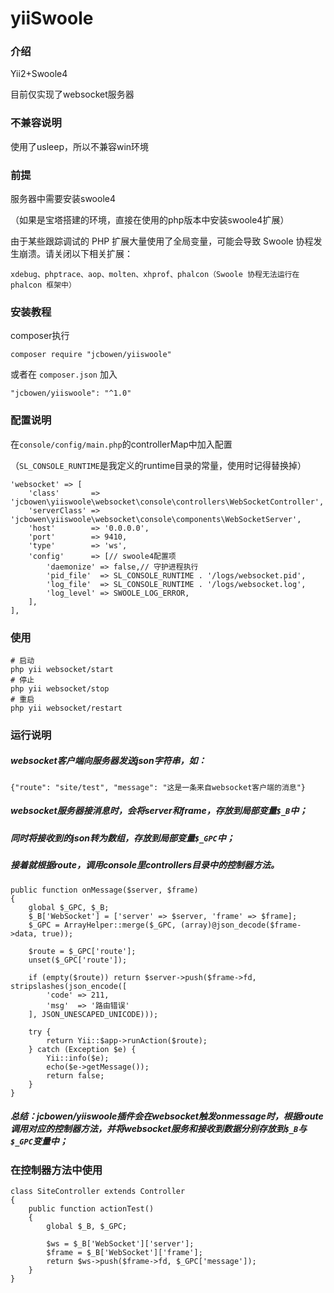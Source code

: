 # yiiSwoole

### 介绍

Yii2+Swoole4

目前仅实现了websocket服务器

### 不兼容说明

使用了usleep，所以不兼容win环境

### 前提

服务器中需要安装swoole4

（如果是宝塔搭建的环境，直接在使用的php版本中安装swoole4扩展）

由于某些跟踪调试的 PHP 扩展大量使用了全局变量，可能会导致 Swoole 协程发生崩溃。请关闭以下相关扩展：

```  
xdebug、phptrace、aop、molten、xhprof、phalcon（Swoole 协程无法运行在 phalcon 框架中）
```

### 安装教程

composer执行

```
composer require "jcbowen/yiiswoole"
```

或者在 `composer.json` 加入

```
"jcbowen/yiiswoole": "^1.0"
```

### 配置说明

在`console/config/main.php`的controllerMap中加入配置

（`SL_CONSOLE_RUNTIME`是我定义的runtime目录的常量，使用时记得替换掉）

```
'websocket' => [
    'class'       => 'jcbowen\yiiswoole\websocket\console\controllers\WebSocketController',
    'serverClass' => 'jcbowen\yiiswoole\websocket\console\components\WebSocketServer',
    'host'        => '0.0.0.0',
    'port'        => 9410,
    'type'        => 'ws',
    'config'      => [// swoole4配置项
        'daemonize' => false,// 守护进程执行
        'pid_file'  => SL_CONSOLE_RUNTIME . '/logs/websocket.pid',
        'log_file'  => SL_CONSOLE_RUNTIME . '/logs/websocket.log',
        'log_level' => SWOOLE_LOG_ERROR,
    ],
],
```

### 使用

```
# 启动 
php yii websocket/start
# 停止 
php yii websocket/stop
# 重启 
php yii websocket/restart
```

### 运行说明

##### websocket客户端向服务器发送json字符串，如：

```
{"route": "site/test", "message": "这是一条来自websocket客户端的消息"}
```
##### websocket服务器接消息时，会将server和frame，存放到局部变量```$_B```中；
##### 同时将接收到的json转为数组，存放到局部变量```$_GPC```中；
##### 接着就根据route，调用console里controllers目录中的控制器方法。
```
public function onMessage($server, $frame)
{
    global $_GPC, $_B;
    $_B['WebSocket'] = ['server' => $server, 'frame' => $frame];
    $_GPC = ArrayHelper::merge($_GPC, (array)@json_decode($frame->data, true));

    $route = $_GPC['route'];
    unset($_GPC['route']);

    if (empty($route)) return $server->push($frame->fd, stripslashes(json_encode([
        'code' => 211,
        'msg'  => '路由错误'
    ], JSON_UNESCAPED_UNICODE)));

    try {
        return Yii::$app->runAction($route);
    } catch (Exception $e) {
        Yii::info($e);
        echo($e->getMessage());
        return false;
    }
}

```

##### 总结：jcbowen/yiiswoole插件会在websocket触发onmessage时，根据route调用对应的控制器方法，并将websocket服务和接收到数据分别存放到```$_B```与```$_GPC```变量中；

### 在控制器方法中使用
```
class SiteController extends Controller
{
    public function actionTest()
    {
        global $_B, $_GPC;

        $ws = $_B['WebSocket']['server'];
        $frame = $_B['WebSocket']['frame'];
        return $ws->push($frame->fd, $_GPC['message']);
    }
}
```
